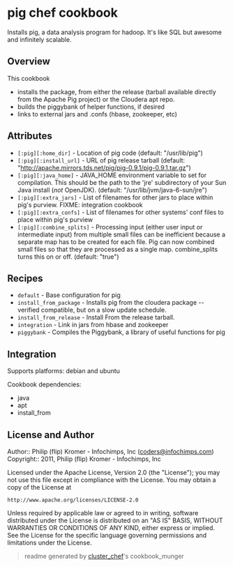 # pig chef cookbook

Installs pig, a data analysis program for hadoop. It's like SQL but awesome and infinitely scalable.

## Overview

This cookbook

* installs the package, from either the release (tarball available directly from the Apache Pig project) or the Cloudera apt repo.
* builds the piggybank of helper functions, if desired
* links to external jars and .confs (hbase, zookeeper, etc)

## Attributes

* `[:pig][:home_dir]`        - Location of pig code (default: "/usr/lib/pig")
* `[:pig][:install_url]`     - URL of pig release tarball (default: "http://apache.mirrors.tds.net/pig/pig-0.9.1/pig-0.9.1.tar.gz")
* `[:pig][:java_home]`       - JAVA_HOME environment variable to set for compilation. This should be the path to the 'jre' subdirectory of your Sun Java install (*not* OpenJDK). (default: "/usr/lib/jvm/java-6-sun/jre")
* `[:pig][:extra_jars]`      - List of filenames for other jars to place within pig's purview. FIXME: integration cookbook
* `[:pig][:extra_confs]`     - List of filenames for other systems' conf files to place within pig's purview
* `[:pig][:combine_splits]`  - Processing input (either user input or intermediate input) from multiple small files can be inefficient because a separate map has to be created for each file. Pig can now combined small files so that they are processed as a single map. combine_splits turns this on or off. (default: "true")

## Recipes 

* `default`                  - Base configuration for pig
* `install_from_package`     - Installs pig from the cloudera package -- verified compatible, but on a slow update schedule.
* `install_from_release`     - Install From the release tarball.
* `integration`              - Link in jars from hbase and zookeeper
* `piggybank`                - Compiles the Piggybank, a library of useful functions for pig


## Integration

Supports platforms: debian and ubuntu

Cookbook dependencies:
* java
* apt
* install_from


## License and Author

Author::                Philip (flip) Kromer - Infochimps, Inc (<coders@infochimps.com>)
Copyright::             2011, Philip (flip) Kromer - Infochimps, Inc

Licensed under the Apache License, Version 2.0 (the "License");
you may not use this file except in compliance with the License.
You may obtain a copy of the License at

    http://www.apache.org/licenses/LICENSE-2.0

Unless required by applicable law or agreed to in writing, software
distributed under the License is distributed on an "AS IS" BASIS,
WITHOUT WARRANTIES OR CONDITIONS OF ANY KIND, either express or implied.
See the License for the specific language governing permissions and
limitations under the License.

> readme generated by [cluster_chef](http://github.com/infochimps/cluster_chef)'s cookbook_munger

